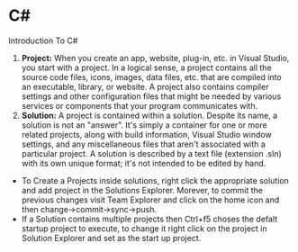 # C#
Introduction To C#

1) **Project:** When you create an app, website, plug-in, etc. in Visual Studio, you start with a project. In a logical sense, a project contains all the source code files, icons, images, data files, etc. that are compiled into an executable, library, or website. A project also contains compiler settings and other configuration files that might be needed by various services or components that your program communicates with.
2) **Solution:** A project is contained within a solution. Despite its name, a solution is not an "answer". It's simply a container for one or more related projects, along with build information, Visual Studio window settings, and any miscellaneous files that aren't associated with a particular project. A solution is described by a text file (extension .sln) with its own unique format; it's not intended to be edited by hand.

* To Create a Projects inside solutions, right click the appropriate solution and add project in the Solutions Explorer. Morever, to commit the previous changes visit Team Explorer and click on the home icon and then change->commit->sync->push.
* If a Solution contains multiple projects then Ctrl+f5 choses the defalt startup project to execute, to change it right click on the project in Solution Explorer and set as the start up project.
